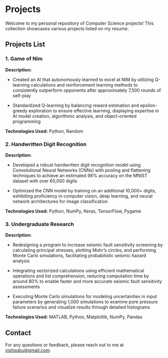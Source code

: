 # Projects
Welcome to my personal repository of Computer Science projects! This collection showcases various projects listed on my resume.

## Projects List
### 1. Game of Nim

**Description:**

* Created an AI that autonomously learned to excel at NIM by utilizing Q-learning calculations and reinforcement learning methods to consistently outperform opponents after approximately 7,500 rounds of self-play

* Standardized Q-learning by balancing reward estimation and epsilon-greedy exploration to ensure effective learning, displaying expertise in AI model creation, algorithmic analysis, and object-oriented programming

**Technologies Used:** Python, Random

### 2. Handwritten Digit Recognition

**Description:**

* Developed a robust handwritten digit recognition model using Convolutional Neural Networks (CNNs) with pooling and flattening techniques to achieve an estimated 98% accuracy on the MNIST dataset with over 60,000 digits

* Optimized the CNN model by training on an additional 10,000+ digits, exhibiting proficiency in computer vision, deep learning, and neural network architectures for image classification

**Technologies Used:** Python, NumPy, Keras, TensorFlow, Pygame

### 3. Undergraduate Research

**Description:**

* Redesigning a program to increase seismic fault sensitivity screening by calculating principal stresses, plotting Mohr’s circles, and performing Monte Carlo simulations, facilitating probabilistic seismic hazard analysis

* Integrating vectorized calculations using efficient mathematical operations and list comprehension, reducing computation time by around 80% to enable faster and more accurate seismic fault sensitivity assessments

* Executing Monte Carlo simulations for modeling uncertainties in input parameters by generating 1,000 simulations to examine pore pressure failure scenarios and visualize results through detailed histograms

**Technologies Used:** MATLAB, Python, Matplotlib, NumPy, Pandas


## Contact
For any questions or feedback, please reach out to me at vishsubu@gmail.com.
